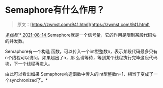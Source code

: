 <!--yml
category: 未分类
date: 0001-01-01 00:00:00
-->

# Semaphore有什么作用？

> 原文：[https://zwmst.com/941.html](https://zwmst.com/941.html)

   [ *多线程* ](https://zwmst.com/%e5%a4%9a%e7%ba%bf%e7%a8%8b)*[ <time datetime="2021-08-14T09:37:08+08:00"> 2021-08-14 </time> ](https://zwmst.com/941.html)  Semaphore就是一个信号量，它的作用是限制某段代码块的并发数。

Semaphore有一个构造 函数，可以传入一个int型整数n，表示某段代码最多只有n个线程可以访问，如果超出了n，那 么请等待，等到某个线程执行完毕这段代码块，下一个线程再进入。

由此可以看出如果 Semaphore构造函数中传入的int型整数n=1，相当于变成了一个synchronized了。*